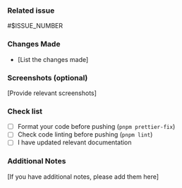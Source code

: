 <!--
Thanks for opening a PR!

To make sure your PR is handled as smoothly as possible

Please check the following sections below:
-->

### Related issue

\#$ISSUE_NUMBER

### Changes Made

- [List the changes made]

### Screenshots (optional)

[Provide relevant screenshots]

### Check list

- [ ] Format your code before pushing (`pnpm prettier-fix`)
- [ ] Check code linting before pushing (`pnpm lint`)
- [ ] I have updated relevant documentation

### Additional Notes

[If you have additional notes, please add them here]
